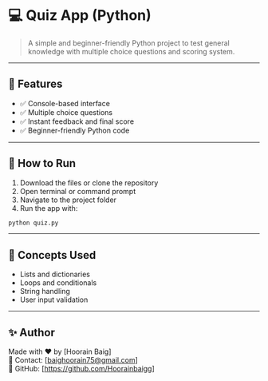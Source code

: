 # 💻 Quiz App (Python)

> A simple and beginner-friendly Python project to test general knowledge with multiple choice questions and scoring system.

---

## 📌 Features

- ✅ Console-based interface  
- ✅ Multiple choice questions  
- ✅ Instant feedback and final score  
- ✅ Beginner-friendly Python code  

---

## 🚀 How to Run

1. Download the files or clone the repository
2. Open terminal or command prompt
3. Navigate to the project folder
4. Run the app with:

```bash
python quiz.py
```

---

## 🧠 Concepts Used

- Lists and dictionaries
- Loops and conditionals
- String handling
- User input validation

---

## ✨ Author

Made with ❤️ by [Hoorain Baig]  
📧 Contact: [baighoorain75@gmail.com]  
🔗 GitHub: [https://github.com/Hoorainbaigg]
